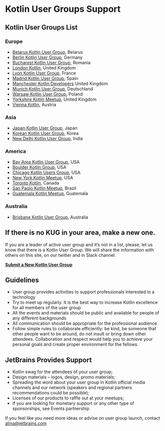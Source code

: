 ---
---

# Kotlin User Groups Support

## Kotlin User Groups List

<div class="g-grid">
<div class="g-6" markdown="1">

### Europe

 * [Belarus Kotlin User Group](https://bkug.by/), Belarus 
 * [Berlin Kotlin User Group](https://www.meetup.com/kotlin-berlin/), Germany
 * [Bucharest Kotlin User Group](https://www.meetup.com/kug-bucharest/), Romania
 * [London Kotlin](http://www.meetup.com/kotlin-london/), United Kingdom
 * [Lyon Kotlin User Group](http://www.meetup.com/Lyon-Kotlin-User-Group/), France
 * [Madrid Kotlin User Group](https://www.meetup.com/KotlinMAD/), Spain
 * [Manchester Kotlin Developers](http://www.meetup.com/Kotlin-Manchester/) United Kingdom
 * [Munich Kotlin User Group](https://www.meetup.com/Kotlin-User-Group-Munich/), Deutschland
 * [Warsaw Kotlin User Group](), Poland
 * [Yorkshire Kotlin Meetup](http://www.meetup.com/Kotlin-Yorkshire-Meetup-Group/), United Kingdom
 * [Vienna Kotlin](https://www.meetup.com/Kotlin-Vienna/), Austria
 
### Asia
  
 * [Japan Kotlin User Group](https://kotlin.doorkeeper.jp/), Japan
 * [Korean Kotlin User Group](http://kotlin.kr/), Korea
 * [New Delhi Kotlin User Group](https://www.facebook.com/kotlinNewDelhi/), India
 
</div>

<div class="g-6" markdown="1">

### America

* [Bay Area Kotlin User Group](http://www.meetup.com/Bay-Area-Kotlin-User-Group/), USA
* [Boulder Kotlin Group](http://www.meetup.com/Kotlin-Group-Boulder/), USA
* [Chicago Kotlin Users Group](http://www.meetup.com/Chicago-Kotlin-Users-Group/), USA
* [New York Kotlin Meetup](http://www.meetup.com/New-York-Kotlin-Meetup/), USA
* [Toronto Kotlin](https://www.meetup.com/Kotlin-Toronto/events/235740293/), Canada
* [San Paolo Kotlin Meetup](https://www.meetup.com/kotlin-meetup-sp/), Brazil 
* [Guatemala Kotlin Meetup](https://www.meetup.com/Guatemala-Kotlin-Meetup/), Guatemala

### Australia

* [Brisbane Kotlin User Group](https://www.meetup.com/Brisbane-Kotlin-User-Group/), Australia
</div>
</div>


## If there is no KUG in your area, make a new one.

If you are a leader of active user group and it’s not in a list, please, let us know that there is a Kotlin User Group. We will share the information with others on this site, on our twitter and in Slack channel. 

**[Submit a New Kotlin User Group](https://docs.google.com/forms/d/e/1FAIpQLSdkLbD_SPbXZDVW2nQPgUiLCW4HOSXysOVK1jPLcShPfyhkNA/viewform)**

## Guidelines
* User group provides activities to support professionals interested in a technology
* Try to meet up regularly. It is the best way to increase Kotlin excellence for all members of the user group
* All the events and materials should be public and available for people of any different backgrounds
* All communication should be appropriate for the professional audience
* Follow simple rules to collaborate efficiently: be kind, be someone that other people want to be around, do not insult or bring down other attendees. Collaboration and respect would help you to achieve your personal goals and create proper environment for the fellows. 

## JetBrains Provides Support
* Kotlin swag for the attendees of your user group;
* Design materials – logos, design, promo materials; 
* Spreading the word about your user group in Kotlin official media channels and our network (speakers and regional partners recommendations could be possible);
* Licenses of our products to raffle out at your meetups;
* If you are looking for monetary support or any other type of sponsorships, see Events partnership


If you feel like you need more ideas or advise on user group launch, contact alina@jetbrains.com 